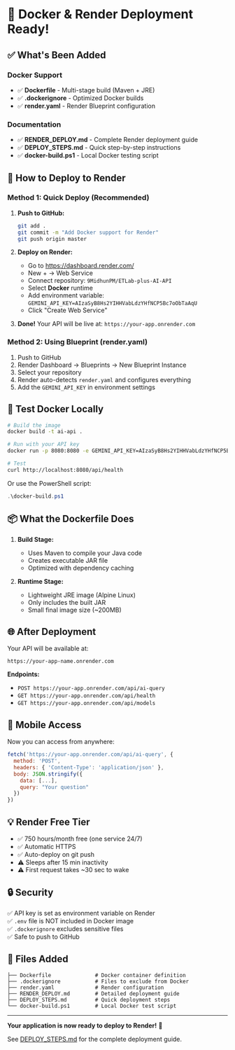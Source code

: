# 🐳 Docker & Render Deployment Ready!

## ✅ What's Been Added

### Docker Support
- ✅ **Dockerfile** - Multi-stage build (Maven + JRE)
- ✅ **.dockerignore** - Optimized Docker builds
- ✅ **render.yaml** - Render Blueprint configuration

### Documentation
- ✅ **RENDER_DEPLOY.md** - Complete Render deployment guide
- ✅ **DEPLOY_STEPS.md** - Quick step-by-step instructions
- ✅ **docker-build.ps1** - Local Docker testing script

## 🚀 How to Deploy to Render

### Method 1: Quick Deploy (Recommended)

1. **Push to GitHub:**
   ```bash
   git add .
   git commit -m "Add Docker support for Render"
   git push origin master
   ```

2. **Deploy on Render:**
   - Go to https://dashboard.render.com/
   - New + → Web Service
   - Connect repository: `9MidhunPM/ETLab-plus-AI-API`
   - Select **Docker** runtime
   - Add environment variable: `GEMINI_API_KEY=AIzaSyB8Hs2YIHHVabLdzYHfNCP5Bc7oObTaAqU`
   - Click "Create Web Service"

3. **Done!** Your API will be live at: `https://your-app.onrender.com`

### Method 2: Using Blueprint (render.yaml)

1. Push to GitHub
2. Render Dashboard → Blueprints → New Blueprint Instance
3. Select your repository
4. Render auto-detects `render.yaml` and configures everything
5. Add the `GEMINI_API_KEY` in environment settings

## 🧪 Test Docker Locally

```bash
# Build the image
docker build -t ai-api .

# Run with your API key
docker run -p 8080:8080 -e GEMINI_API_KEY=AIzaSyB8Hs2YIHHVabLdzYHfNCP5Bc7oObTaAqU ai-api

# Test
curl http://localhost:8080/api/health
```

Or use the PowerShell script:
```powershell
.\docker-build.ps1
```

## 📦 What the Dockerfile Does

1. **Build Stage:**
   - Uses Maven to compile your Java code
   - Creates executable JAR file
   - Optimized with dependency caching

2. **Runtime Stage:**
   - Lightweight JRE image (Alpine Linux)
   - Only includes the built JAR
   - Small final image size (~200MB)

## 🌐 After Deployment

Your API will be available at:
```
https://your-app-name.onrender.com
```

**Endpoints:**
- `POST https://your-app.onrender.com/api/ai-query`
- `GET https://your-app.onrender.com/api/health`
- `GET https://your-app.onrender.com/api/models`

## 📱 Mobile Access

Now you can access from anywhere:
```javascript
fetch('https://your-app.onrender.com/api/ai-query', {
  method: 'POST',
  headers: { 'Content-Type': 'application/json' },
  body: JSON.stringify({
    data: [...],
    query: "Your question"
  })
})
```

## 💡 Render Free Tier

- ✅ 750 hours/month free (one service 24/7)
- ✅ Automatic HTTPS
- ✅ Auto-deploy on git push
- ⚠️ Sleeps after 15 min inactivity
- ⚠️ First request takes ~30 sec to wake

## 🔒 Security

✅ API key is set as environment variable on Render  
✅ `.env` file is NOT included in Docker image  
✅ `.dockerignore` excludes sensitive files  
✅ Safe to push to GitHub  

## 📂 Files Added

```
├── Dockerfile              # Docker container definition
├── .dockerignore           # Files to exclude from Docker
├── render.yaml             # Render configuration
├── RENDER_DEPLOY.md        # Detailed deployment guide
├── DEPLOY_STEPS.md         # Quick deployment steps
└── docker-build.ps1        # Local Docker test script
```

---

**Your application is now ready to deploy to Render!** 🚀

See [DEPLOY_STEPS.md](DEPLOY_STEPS.md) for the complete deployment guide.
